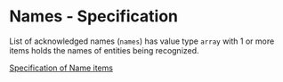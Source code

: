 # Names - Specification

List of acknowledged names (`names`) has value type `array` with 1 or more items
holds the names of entities being recognized.

[Specification of Name items](names/name-spec.en.md)
